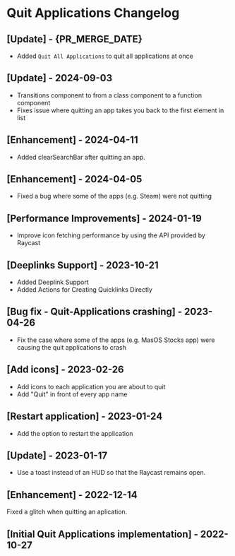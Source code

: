 # Quit Applications Changelog

## [Update] - {PR_MERGE_DATE}

- Added `Quit All Applications` to quit all applications at once

## [Update] - 2024-09-03

- Transitions component to from a class component to a function component
- Fixes issue where quitting an app takes you back to the first element in list

## [Enhancement] - 2024-04-11

- Added clearSearchBar after quitting an app.

## [Enhancement] - 2024-04-05

- Fixed a bug where some of the apps (e.g. Steam) were not quitting

## [Performance Improvements] - 2024-01-19

- Improve icon fetching performance by using the API provided by Raycast

## [Deeplinks Support] - 2023-10-21

- Added Deeplink Support
- Added Actions for Creating Quicklinks Directly

## [Bug fix - Quit-Applications crashing] - 2023-04-26

- Fix the case where some of the apps (e.g. MasOS Stocks app) were causing the quit applications to crash

## [Add icons] - 2023-02-26

- Add icons to each application you are about to quit
- Add "Quit" in front of every app name

## [Restart application] - 2023-01-24

- Add the option to restart the application

## [Update] - 2023-01-17

- Use a toast instead of an HUD so that the Raycast remains open.

## [Enhancement] - 2022-12-14

Fixed a glitch when quitting an aplication.

## [Initial Quit Applications implementation] - 2022-10-27
